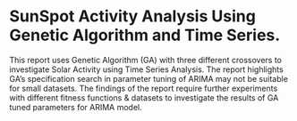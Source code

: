 # SunSpot Activity Analysis Using Genetic Algorithm and Time Series.

This report uses Genetic Algorithm (GA) with three different crossovers to investigate Solar Activity using Time Series Analysis. 
The report highlights GA’s specification search in parameter tuning of ARIMA may not be suitable for small datasets. 
The findings of the report require further experiments with different fitness functions & datasets to investigate 
the results of GA tuned parameters for ARIMA model.


